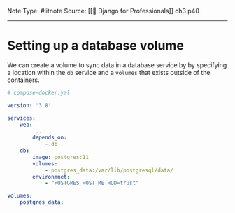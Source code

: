 Note Type: #litnote
Source: [[📖 Django for Professionals]] ch3 p40

---
# Setting up a database volume
We can create a volume to sync data in a database service by by specifying a location within the `db` service and a `volumes` that exists outside of the containers.
```YAML
# compose-docker.yml

version: '3.8'

services:
	web:
		...
		depends_on:
			- db
	db:
		image: postgres:11
		volumes:
			- postgres_data:/var/lib/postgresql/data/
		environmnet:
			- "POSTGRES_HOST_METHOD=trust"

volumes:
	postgres_data:
```
